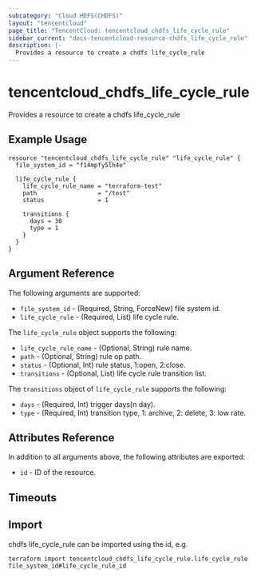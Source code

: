 ```yaml
---
subcategory: "Cloud HDFS(CHDFS)"
layout: "tencentcloud"
page_title: "TencentCloud: tencentcloud_chdfs_life_cycle_rule"
sidebar_current: "docs-tencentcloud-resource-chdfs_life_cycle_rule"
description: |-
  Provides a resource to create a chdfs life_cycle_rule
---
```


# tencentcloud_chdfs_life_cycle_rule

Provides a resource to create a chdfs life_cycle_rule

## Example Usage

```hcl
resource "tencentcloud_chdfs_life_cycle_rule" "life_cycle_rule" {
  file_system_id = "f14mpfy5lh4e"

  life_cycle_rule {
    life_cycle_rule_name = "terraform-test"
    path                 = "/test"
    status               = 1

    transitions {
      days = 30
      type = 1
    }
  }
}
```

## Argument Reference

The following arguments are supported:

* `file_system_id` - (Required, String, ForceNew) file system id.
* `life_cycle_rule` - (Required, List) life cycle rule.

The `life_cycle_rule` object supports the following:

* `life_cycle_rule_name` - (Optional, String) rule name.
* `path` - (Optional, String) rule op path.
* `status` - (Optional, Int) rule status, 1:open, 2:close.
* `transitions` - (Optional, List) life cycle rule transition list.

The `transitions` object of `life_cycle_rule` supports the following:

* `days` - (Required, Int) trigger days(n day).
* `type` - (Required, Int) transition type, 1: archive, 2: delete, 3: low rate.

## Attributes Reference

In addition to all arguments above, the following attributes are exported:

* `id` - ID of the resource.



## Timeouts

<no value>


## Import

chdfs life_cycle_rule can be imported using the id, e.g.

```
terraform import tencentcloud_chdfs_life_cycle_rule.life_cycle_rule file_system_id#life_cycle_rule_id
```

